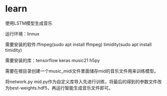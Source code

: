 # learn

使用LSTM模型生成音乐

运行环境：linnux

需要安装的软件:ffmpeg(sudo apt install ffmpeg) timidity(sudo apt install timidity)

需要安装的库：tensorflow keras music21 h5py

需要在根目录创建一个music_midi文件里面储存mid的音乐文件用来训练模型。

将network.py mid.py作为自定义库导入先进行训练，将最后的得到的参数文件改为best-weights.hdf5，再运行智能生成音乐文件即可。
